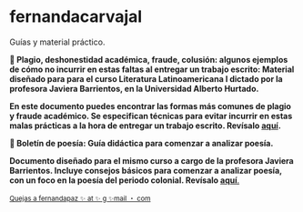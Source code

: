 # fernandacarvajal
Guías y material práctico. 
<p> <b> 📌 Plagio, deshonestidad académica, fraude, colusión: algunos ejemplos de cómo no incurrir en estas faltas al entregar un trabajo escrito: <b> Material diseñado para para el curso Literatura Latinoamericana I dictado por la profesora Javiera Barrientos, en la Universidad Alberto Hurtado.   </p> </b>
  <p> En este documento puedes encontrar las formas más comunes de plagio y fraude académico. Se especifican técnicas para evitar incurrir en estas malas prácticas a la hora de entregar un trabajo escrito. Revísalo <a href="https://github.com/facarvajalg/fernandacarvajal/blob/33aa3e1891d2259ade6cdb5e86f2fcb9314b3d2b/Gui%CC%81a%20plagio%202020.pdf">aquí</a>. 
<p> <b> 📌 Boletín de poesía: Guía didáctica para comenzar a analizar poesía. </b> 
  <p> Documento diseñado para el mismo curso a cargo de la profesora Javiera Barrientos. Incluye consejos básicos para comenzar a analizar poesía, con un foco en la poesía del periodo colonial. Revísalo <a href="https://github.com/facarvajalg/fernandacarvajal/blob/33aa3e1891d2259ade6cdb5e86f2fcb9314b3d2b/Boleti%CC%81n%20de%20poesi%CC%81a.pdf">aquí</b>. 
    
<p> <small> Quejas a fernandapaz ✨ at ✨ g ✨mail ・ com </small> </p> 
